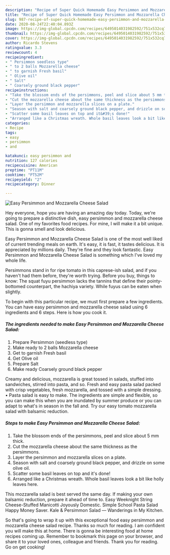```yaml
---
description: "Recipe of Super Quick Homemade Easy Persimmon and Mozzarella Cheese Salad"
title: "Recipe of Super Quick Homemade Easy Persimmon and Mozzarella Cheese Salad"
slug: 987-recipe-of-super-quick-homemade-easy-persimmon-and-mozzarella-cheese-salad
date: 2020-08-24T22:40:04.893Z
image: https://img-global.cpcdn.com/recipes/6495014031982592/751x532cq70/easy-persimmon-and-mozzarella-cheese-salad-recipe-main-photo.jpg
thumbnail: https://img-global.cpcdn.com/recipes/6495014031982592/751x532cq70/easy-persimmon-and-mozzarella-cheese-salad-recipe-main-photo.jpg
cover: https://img-global.cpcdn.com/recipes/6495014031982592/751x532cq70/easy-persimmon-and-mozzarella-cheese-salad-recipe-main-photo.jpg
author: Ricardo Stevens
ratingvalue: 3.3
reviewcount: 4
recipeingredient:
- " Persimmon seedless type"
- " to 2 balls Mozzarella cheese"
- " to garnish Fresh basil"
- " Olive oil"
- " Salt"
- " Coarsely ground black pepper"
recipeinstructions:
- "Take the blossom ends of the persimmons, peel and slice about 5 mm thick."
- "Cut the mozzarella cheese about the same thickness as the persimmons."
- "Layer the persimmon and mozzarella slices on a plate."
- "Season with salt and coarsely ground black pepper, and drizzle on some olive oil."
- "Scatter some basil leaves on top and it&#39;s done!"
- "Arranged like a Christmas wreath. Whole basil leaves look a bit like holly leaves here."
categories:
- Recipe
tags:
- easy
- persimmon
- and

katakunci: easy persimmon and 
nutrition: 127 calories
recipecuisine: American
preptime: "PT11M"
cooktime: "PT52M"
recipeyield: "2"
recipecategory: Dinner

---
```



![Easy Persimmon and Mozzarella Cheese Salad](https://img-global.cpcdn.com/recipes/6495014031982592/751x532cq70/easy-persimmon-and-mozzarella-cheese-salad-recipe-main-photo.jpg)

Hey everyone, hope you are having an amazing day today. Today, we're going to prepare a distinctive dish, easy persimmon and mozzarella cheese salad. One of my favorites food recipes. For mine, I will make it a bit unique. This is gonna smell and look delicious.

Easy Persimmon and Mozzarella Cheese Salad is one of the most well liked of current trending meals on earth. It's easy, it is fast, it tastes delicious. It is appreciated by millions daily. They're fine and they look fantastic. Easy Persimmon and Mozzarella Cheese Salad is something which I've loved my whole life.

Persimmons stand in for ripe tomato in this caprese-ish salad, and if you haven&#39;t had them before, they&#39;re worth trying. Before you buy, things to know: The squat fuyu persimmon lacks the tannins that define their pointy-bottomed counterpart, the hachiya variety. While fuyus can be eaten when slightly.


To begin with this particular recipe, we must first prepare a few ingredients. You can have easy persimmon and mozzarella cheese salad using 6 ingredients and 6 steps. Here is how you cook it.

<!--inarticleads1-->

##### The ingredients needed to make Easy Persimmon and Mozzarella Cheese Salad:

1. Prepare  Persimmon (seedless type)
1. Make ready  to 2 balls Mozzarella cheese
1. Get  to garnish Fresh basil
1. Get  Olive oil
1. Prepare  Salt
1. Make ready  Coarsely ground black pepper


Creamy and delicious, mozzarella is great tossed in salads, stuffed into sandwiches, stirred into pasta, and so. Fresh and easy pasta salad packed with crisp vegetables, fresh mozzarella, and tossed with a simple dressing. • Pasta salad is easy to make. The ingredients are simple and flexible, so you can make this when you are inundated by summer produce or you can adapt to what&#39;s in season in the fall and. Try our easy tomato mozzarella salad with balsamic reduction. 

<!--inarticleads2-->

##### Steps to make Easy Persimmon and Mozzarella Cheese Salad:

1. Take the blossom ends of the persimmons, peel and slice about 5 mm thick.
1. Cut the mozzarella cheese about the same thickness as the persimmons.
1. Layer the persimmon and mozzarella slices on a plate.
1. Season with salt and coarsely ground black pepper, and drizzle on some olive oil.
1. Scatter some basil leaves on top and it&#39;s done!
1. Arranged like a Christmas wreath. Whole basil leaves look a bit like holly leaves here.


This mozzarella salad is best served the same day. If making your own balsamic reduction, prepare it ahead of time to. Easy Weeknight String Cheese-Stuffed Manicotti Joyously Domestic. Simple School Pasta Salad Happy Money Saver. Kale &amp; Persimmon Salad — Wanderings in My Kitchen. 

So that's going to wrap it up with this exceptional food easy persimmon and mozzarella cheese salad recipe. Thanks so much for reading. I am confident you will make this at home. There is gonna be interesting food at home recipes coming up. Remember to bookmark this page on your browser, and share it to your loved ones, colleague and friends. Thank you for reading. Go on get cooking!
